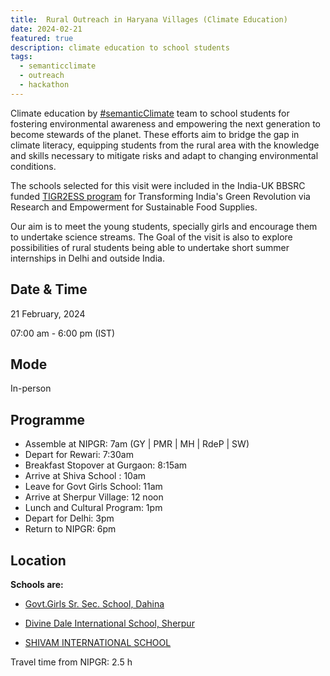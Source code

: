 ```yaml
---
title:  Rural Outreach in Haryana Villages (Climate Education)
date: 2024-02-21
featured: true
description: climate education to school students 
tags:
  - semanticclimate
  - outreach
  - hackathon
---
```


Climate education by [#semanticClimate](https://semanticclimate.github.io/p/en/) team to school students for fostering environmental awareness and empowering the next generation to become stewards of the planet. These efforts aim to bridge the gap in climate literacy, equipping students from the rural area with the knowledge and skills necessary to mitigate risks and adapt to changing environmental conditions.

The schools selected for this visit were included in the India-UK BBSRC funded [TIGR2ESS program](https://tigr2ess.globalfood.cam.ac.uk/)  for Transforming India's Green Revolution via Research and Empowerment for Sustainable Food Supplies. 

Our aim is to meet the young students, specially girls and encourage them to undertake science streams.
The Goal of the visit is also to explore possibilities of rural students being able to undertake short summer internships in Delhi and outside India. 

## Date & Time

21 February, 2024

07:00 am - 6:00 pm (IST)

## Mode 
In-person

## Programme
* Assemble at NIPGR: 7am (GY | PMR | MH | RdeP | SW)
* Depart for Rewari: 7:30am
* Breakfast Stopover at Gurgaon: 8:15am 
* Arrive at Shiva School : 10am
* Leave for Govt Girls School: 11am
* Arrive at Sherpur Village: 12 noon
* Lunch and Cultural Program: 1pm
* Depart for Delhi: 3pm
* Return to NIPGR: 6pm 

## Location

**Schools are:** 
- [Govt.Girls Sr. Sec. School, Dahina](https://schools.org.in/rewari/06170201404/ggsss-dahina.html)

- [Divine Dale International School, Sherpur](https://www.divinedale.org/)

- [SHIVAM INTERNATIONAL SCHOOL](https://www.schooldetails.org/haryana/kurukshetra/ismailabad/-/shivam-international-school-10380108704)

Travel time from NIPGR: 2.5 h







